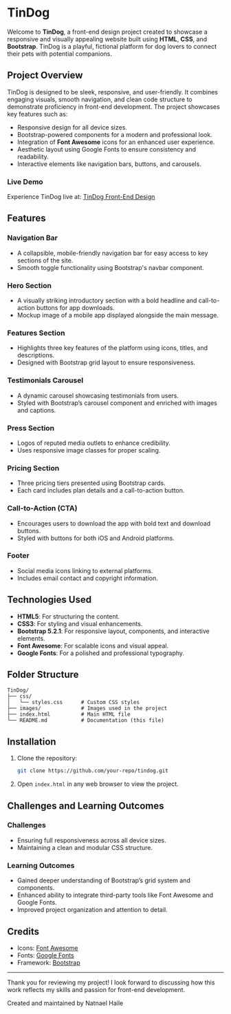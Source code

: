 # TinDog&#x20;

Welcome to **TinDog**, a front-end design project created to showcase a responsive and visually appealing website built using **HTML**, **CSS**, and **Bootstrap**. TinDog is a playful, fictional platform for dog lovers to connect their pets with potential companions.

## Project Overview

TinDog is designed to be sleek, responsive, and user-friendly. It combines engaging visuals, smooth navigation, and clean code structure to demonstrate proficiency in front-end development. The project showcases key features such as:

- Responsive design for all device sizes.
- Bootstrap-powered components for a modern and professional look.
- Integration of **Font Awesome** icons for an enhanced user experience.
- Aesthetic layout using Google Fonts to ensure consistency and readability.
- Interactive elements like navigation bars, buttons, and carousels.

### Live Demo

Experience TinDog live at: [TinDog Front-End Design](https://tindog-frontend.surge.sh/)

## Features

### Navigation Bar

- A collapsible, mobile-friendly navigation bar for easy access to key sections of the site.
- Smooth toggle functionality using Bootstrap's navbar component.

### Hero Section

- A visually striking introductory section with a bold headline and call-to-action buttons for app downloads.
- Mockup image of a mobile app displayed alongside the main message.

### Features Section

- Highlights three key features of the platform using icons, titles, and descriptions.
- Designed with Bootstrap grid layout to ensure responsiveness.

### Testimonials Carousel

- A dynamic carousel showcasing testimonials from users.
- Styled with Bootstrap’s carousel component and enriched with images and captions.

### Press Section

- Logos of reputed media outlets to enhance credibility.
- Uses responsive image classes for proper scaling.

### Pricing Section

- Three pricing tiers presented using Bootstrap cards.
- Each card includes plan details and a call-to-action button.

### Call-to-Action (CTA)

- Encourages users to download the app with bold text and download buttons.
- Styled with buttons for both iOS and Android platforms.

### Footer

- Social media icons linking to external platforms.
- Includes email contact and copyright information.

## Technologies Used

- **HTML5**: For structuring the content.
- **CSS3**: For styling and visual enhancements.
- **Bootstrap 5.2.1**: For responsive layout, components, and interactive elements.
- **Font Awesome**: For scalable icons and visual appeal.
- **Google Fonts**: For a polished and professional typography.

## Folder Structure

```
TinDog/
├── css/
│   └── styles.css      # Custom CSS styles
├── images/             # Images used in the project
├── index.html          # Main HTML file
└── README.md           # Documentation (this file)
```

## Installation

1. Clone the repository:
   ```bash
   git clone https://github.com/your-repo/tindog.git
   ```
2. Open `index.html` in any web browser to view the project.

## Challenges and Learning Outcomes

### Challenges

- Ensuring full responsiveness across all device sizes.
- Maintaining a clean and modular CSS structure.

### Learning Outcomes

- Gained deeper understanding of Bootstrap’s grid system and components.
- Enhanced ability to integrate third-party tools like Font Awesome and Google Fonts.
- Improved project organization and attention to detail.

## Credits

- Icons: [Font Awesome](https://fontawesome.com/)
- Fonts: [Google Fonts](https://fonts.google.com/)
- Framework: [Bootstrap](https://getbootstrap.com/)

---

Thank you for reviewing my project! I look forward to discussing how this work reflects my skills and passion for front-end development.

Created and maintained by Natnael Haile

